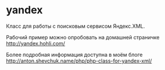 # yandex

Класс для работы с поисковым сервисом Яндекс.XML.

Рабочий пример можно опробовать на домашней страничке http://yandex.hohli.com/

Более подробная информация доступна в моём блоге http://anton.shevchuk.name/php/php-class-for-yandex-xml/

